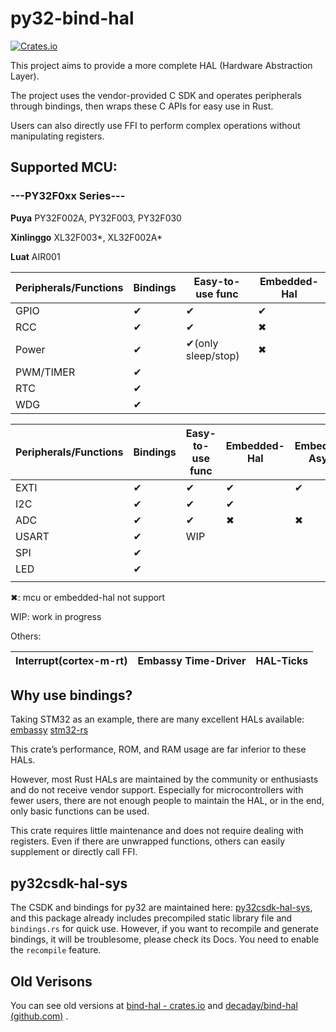 # py32-bind-hal

[![Crates.io](https://img.shields.io/crates/v/py32-bind-hal.svg)](https://crates.io/crates/py32-bind-hal)

This project aims to provide a more complete HAL (Hardware Abstraction Layer).

The project uses the vendor-provided C SDK and operates peripherals through bindings, then wraps these C APIs for easy use in Rust.

Users can also directly use FFI to perform complex operations without manipulating registers.

## Supported MCU:

### ---PY32F0xx Series---

**Puya** PY32F002A, PY32F003, PY32F030

**Xinlinggo** XL32F003*, XL32F002A*

**Luat** AIR001

| Peripherals/Functions | Bindings | Easy-to-use func   | Embedded-Hal |
| --------------------- | -------- | ------------------ | ------------ |
| GPIO                  | ✔        | ✔                  | ✔            |
| RCC                   | ✔        | ✔                  | ✖            |
| Power                 | ✔        | ✔(only sleep/stop) | ✖            |
| PWM/TIMER             | ✔        |                    |              |
| RTC                   | ✔        |                    |              |
| WDG                   | ✔        |                    |              |

| Peripherals/Functions | Bindings | Easy-to-use func | Embedded-Hal | Embedded-Async | Polling | DMA | IT  |
| --------------------- | -------- | ---------------- | ------------ | -------------- | ------- | --- | --- |
| EXTI                  | ✔        | ✔                | ✔            | ✔              | ✖       | ✖   | ✔   |
| I2C                   | ✔        | ✔                | ✔            |                | ✔       |     |     |
| ADC                   | ✔        | ✔                | ✖            | ✖              | ✔       | ✔   |     |
| USART                 | ✔        | WIP              |              |                |         |     |     |
| SPI                   | ✔        |                  |              |                |         |     |     |
| LED                   | ✔        |                  |              |                |         |     |     |
|                       |          |                  |              |                |         |     |     |

✖: mcu or embedded-hal not support

WIP: work in progress

Others:

| Interrupt(cortex-m-rt) | Embassy Time-Driver | HAL-Ticks |
| ---------------------- | ------------------- | --------- |

## Why use bindings?

Taking STM32 as an example, there are many excellent HALs available: [embassy](https://github.com/embassy-rs/embassy)   [stm32-rs](https://github.com/stm32-rs)

This crate’s performance, ROM, and RAM usage are far inferior to these HALs. 

However, most Rust HALs are maintained by the community or enthusiasts and do not receive vendor support. Especially for microcontrollers with fewer users, there are not enough people to maintain the HAL, or in the end, only basic functions can be used.

This crate requires little maintenance and does not require dealing with registers. Even if there are unwrapped functions, others can easily supplement or directly call FFI.

## py32csdk-hal-sys

The CSDK and bindings for py32 are maintained here: [py32csdk-hal-sys](https://github.com/decaday/py32csdk-hal-sys), and this package already includes precompiled static library file and `bindings.rs` for quick use. However, if you want to recompile and generate bindings, it will be troublesome, please check its Docs. You need to enable the `recompile` feature.

## Old Verisons

You can see old versions at [bind-hal  -  crates.io](https://crates.io/crates/bind-hal) and [decaday/bind-hal (github.com)](https://github.com/decaday/bind-hal) .